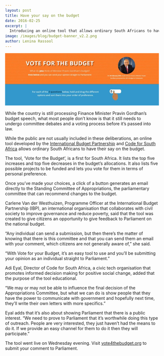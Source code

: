 ```yaml
---
layout: post
title: Have your say on the budget
date: 2016-02-25
excerpt: |
  Introducing an online tool that allows ordinary South Africans to have their say on the budget
image: /images/blog/budget-banner_v2.2.png
author: Lenina Rassool
---
```



<img src="/images/blog/Budget.JPG">

While the country is still processing Finance Minister Pravin Gordhan’s budget speech, what most people don’t know is that it still needs to undergo committee debates and a voting process before it’s passed into law. 

While the public are not usually included in these deliberations, an online tool developed by the [International Budget Partnership](http://www.internationalbudget.org/budget-work-by-country/ibps-work-in-countries/south-africa/) and [Code for South Africa](http://code4sa.org/) allows ordinary South Africans to have their say on the budget.

The tool, ‘Vote for the Budget’, is a first for South Africa. It lists the top five increases and top five decreases in the budget’s allocations. It also lists five possible projects to be funded and lets you vote for them in terms of personal preference. 

Once you’ve made your choices, a click of a button generates an email directly to the Standing Committee of Appropriations, the parliamentary committee that can recommend changes to the budget. 

Carlene Van der Westhuizen, Programme Officer at the International Budget Partnership (IBP), an international organisation that collaborates with civil society to improve governance and reduce poverty, said that the tool was created to give citizens an opportunity to give feedback to Parliament on the national budget. 

“Any individual can send a submission, but then there’s the matter of knowing that there is this committee and that you can send them an email with your comment, which citizens are not generally aware of,” she said. 

“With Vote for your Budget, it’s an easy tool to use and you’ll be submitting your opinion as an individual straight to Parliament.” 

Adi Eyal, Director of Code for South Africa, a civic tech organisation that promotes informed decision making for positive social change, added that the purpose of the tool educational.

“We may or may not be able to influence the final decision of the Appropriations Committee, but what we can do is show people that they have the power to communicate with government and hopefully next time, they’ll write their own letters with more specifics.”

Eyal adds that it’s also about showing Parliament that there is a public interest. 
“We need to prove to Parliament that it’s worthwhile doing this type of outreach. People are very interested, they just haven’t had the means to do it. If we provide an easy channel for them to do it then they will participate.”

The tool went live on Wednesday evening. Visit [vote4thebudget.org](http://vote4thebudget.org/) to submit your comment to Parliament.  